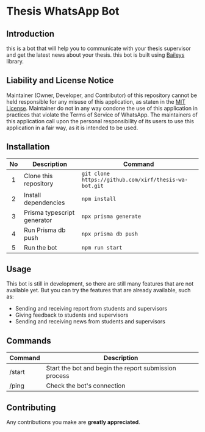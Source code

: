 # Thesis WhatsApp Bot

## Introduction

this is a bot that will help you to communicate with your thesis supervisor and get the latest news about your thesis.
this bot is built using [Baileys](https://github.com/whiskeysockets/baileys) library.

## Liability and License Notice

Maintainer (Owner, Developer, and Contributor) of this repository cannot be held responsible for any misuse of this application, as staten in the [MIT License](https://MIT-License.org/). Maintainer do not in any way condone the use of this application in practices that violate the Terms of Service of WhatsApp. The maintainers of this application call upon the personal responsibility of its users to use this application in a fair way, as it is intended to be used.

## Installation

| No  | Description                 | Command                                               |
| :-: | --------------------------- | ----------------------------------------------------- |
|  1  | Clone this repository       | `git clone https://github.com/xirf/thesis-wa-bot.git` |
|  2  | Install dependencies        | `npm install`                                         |
|  3  | Prisma typescript generator | `npx prisma generate`                                 |
|  4  | Run Prisma db push          | `npx prisma db push`                                  |
|  5  | Run the bot                 | `npm run start`                                       |

## Usage

This bot is still in development, so there are still many features that are not available yet. But you can try the features that are already available, such as:

-   Sending and receiving report from students and supervisors
-   Giving feedback to students and supervisors
-   Sending and receiving news from students and supervisors

## Commands

| Command | Description                                           |
| ------- | ----------------------------------------------------- |
| /start  | Start the bot and begin the report submission process |
| /ping   | Check the bot's connection                            |

## Contributing
Any contributions you make are **greatly appreciated**.
